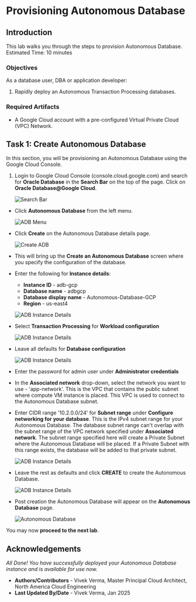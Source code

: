 # Provisioning Autonomous Database

## Introduction

This lab walks you through the steps to provision Autonomous Database. 
Estimated Time: 10 minutes

### Objectives

As a database user, DBA or application developer:

1. Rapidly deploy an Autonomous Transaction Processing databases.

### Required Artifacts

- A Google Cloud account with a pre-configured Virtual Private Cloud (VPC) Network.

## Task 1: Create Autonomous Database

In this section, you will be provisioning an Autonomous Database using the Google Cloud Console.

1.	Login to Google Cloud Console (console.cloud.google.com) and search for **Oracle Database** in the **Search Bar** on the top of the page. Click on **Oracle Database@Google Cloud**.

    ![Search Bar](./images/adb-search.png " ")

-  Click **Autonomous Database** from the left menu.

    ![ADB Menu](./images/adb-menu.png " ")

- Click **Create** on the Autonomous Database details page.

    ![Create ADB](./images/adb-create.png " ")

-  This will bring up the **Create an Autonomous Database** screen where you specify the configuration of the database.

- Enter the following for **Instance details**:
    * **Instance ID** - adb-gcp
    * **Database name** - adbgcp
    * **Database display name** - Autonomous-Database-GCP
    * **Region** - us-east4

    ![ADB Instance Details](./images/adb-instance-details.png " ")

- Select **Transaction Processing** for **Workload configuration**

    ![ADB Instance Details](./images/adb-workload.png " ")

- Leave all defaults for **Database configuration**

    ![ADB Instance Details](./images/adb-database-config.png " ")

- Enter the password for admin user under **Administrator credentials**

- In the **Associated network** drop-down, select the network you want to use - 'app-network'. This is the VPC that contains the public subnet where compute VM instance is placed. This VPC is used to connect to the Autonomous Database subnet.

- Enter CIDR range '10.2.0.0/24' for **Subnet range** under **Configure networking for your database**. This is the IPv4 subnet range for your Autonomous Database. The database subnet range can't overlap with the subnet range of the VPC network specified under **Associated network**. The subnet range specified here will create a Private Subnet where the Autonomous Database will be placed. If a Private Subnet with this range exists, the database will be added to that private subnet.

    ![ADB Instance Details](./images/adb-credentials-network-cidr.png " ")

- Leave the rest as defaults and click **CREATE** to create the Autonomous Database.

    ![ADB Instance Details](./images/adb-default-create.png " ")

- Post creation the Autonomous Database will appear on the **Autonomous Database** page.

    ![Autonomous Database](./images/adb-post-create.png " ")

You may now **proceed to the next lab**.

## Acknowledgements

 *All Done! You have successfully deployed your Autonomous Database instance and is available for use now.*

 - **Authors/Contributors** - Vivek Verma, Master Principal Cloud Architect, North America Cloud Engineering
 - **Last Updated By/Date** - Vivek Verma, Jan 2025